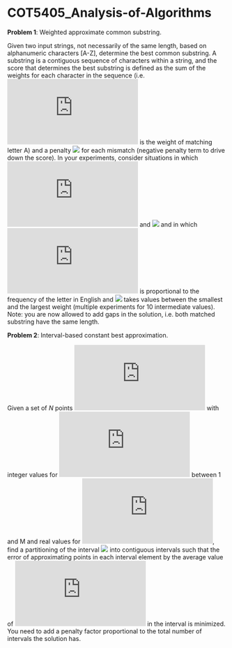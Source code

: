 # COT5405_Analysis-of-Algorithms

**Problem 1**: Weighted approximate common substring. 

Given two input strings, not necessarily of the same length, based on alphanumeric characters [A-Z], determine the best common substring. A substring is a contiguous sequence of characters within a string, and the score that determines the best substring is defined as the sum of the weights  for each character in the sequence (i.e. ![](http://latex.codecogs.com/svg.latex?w_A) is the weight of matching letter A) and a penalty ![](http://latex.codecogs.com/svg.latex?\delta) for each mismatch (negative penalty term to drive down the score). In your experiments, consider situations in which ![](http://latex.codecogs.com/svg.latex?w_l=1) and ![](http://latex.codecogs.com/svg.latex?\delta=10) and in which ![](http://latex.codecogs.com/svg.latex?w_l) is proportional to the frequency of the letter in English and ![](http://latex.codecogs.com/svg.latex?\delta) takes values between the smallest and the largest weight (multiple experiments for 10 intermediate values). Note: you are now allowed to add gaps in the solution, i.e. both matched substring have the same length. 

**Problem 2**: Interval-based constant best approximation. 

Given a set of $N$ points ![](http://latex.codecogs.com/svg.latex?(x_i,y_i)) with integer values for ![](http://latex.codecogs.com/svg.latex?x_i) between 1 and M and real values for ![](http://latex.codecogs.com/svg.latex?y_i),  find a partitioning of the interval ![](http://latex.codecogs.com/svg.latex?[1,M]) into contiguous intervals such that the error of approximating points in each interval element by the average value of ![](http://latex.codecogs.com/svg.latex?y) in the interval is minimized. You need to add a penalty factor proportional to the total number of intervals the solution has.
